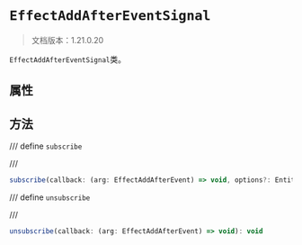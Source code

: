 # `EffectAddAfterEventSignal`

> 文档版本：1.21.0.20

`EffectAddAfterEventSignal`类。

## 属性

## 方法

/// define
`subscribe`


///

```js
subscribe(callback: (arg: EffectAddAfterEvent) => void, options?: EntityEventOptions): (arg: EffectAddAfterEvent) => void
```


/// define
`unsubscribe`


///

```js
unsubscribe(callback: (arg: EffectAddAfterEvent) => void): void
```

